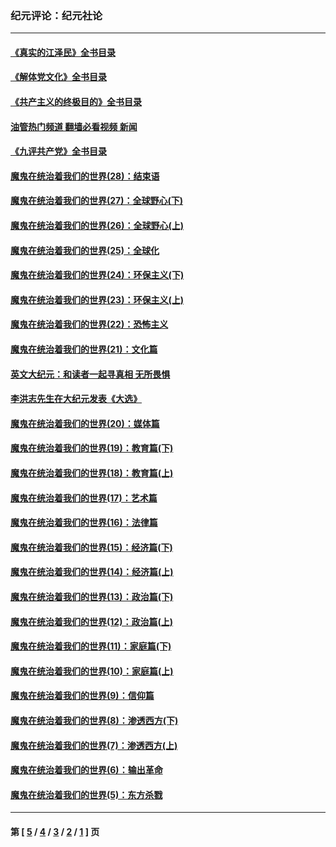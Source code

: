 ### 纪元评论：纪元社论
---
#### [《真实的江泽民》全书目录](../../pages/nsc422/n13721399.md?11300330) 
#### [《解体党文化》全书目录](../../pages/nsc422/n13721157.md?11300330) 
#### [《共产主义的终极目的》全书目录](../../pages/nsc422/n13721048.md?11300330) 
#### [油管热门频道 翻墙必看视频 新闻](ok?11300330)
#### [《九评共产党》全书目录](../../pages/nsc422/n13708085.md?11300330) 
#### [魔鬼在统治着我们的世界(28)：结束语](../../pages/nsc422/n10936246.md?11300330) 
#### [魔鬼在统治着我们的世界(27)：全球野心(下)](../../pages/nsc422/n10928319.md?11300330) 
#### [魔鬼在统治着我们的世界(26)：全球野心(上)](../../pages/nsc422/n10900318.md?11300330) 
#### [魔鬼在统治着我们的世界(25)：全球化](../../pages/nsc422/n10788205.md?11300330) 
#### [魔鬼在统治着我们的世界(24)：环保主义(下)](../../pages/nsc422/n10695307.md?11300330) 
#### [魔鬼在统治着我们的世界(23)：环保主义(上)](../../pages/nsc422/n10688613.md?11300330) 
#### [魔鬼在统治着我们的世界(22)：恐怖主义](../../pages/nsc422/n10614727.md?11300330) 
#### [魔鬼在统治着我们的世界(21)：文化篇](../../pages/nsc422/n10597706.md?11300330) 
#### [英文大纪元：和读者一起寻真相 无所畏惧](../../pages/nsc422/n12542027.md?11300330) 
#### [李洪志先生在大纪元发表《大选》](../../pages/nsc422/n12534746.md?11300330) 
#### [魔鬼在统治着我们的世界(20)：媒体篇](../../pages/nsc422/n10586579.md?11300330) 
#### [魔鬼在统治着我们的世界(19)：教育篇(下)](../../pages/nsc422/n10564808.md?11300330) 
#### [魔鬼在统治着我们的世界(18)：教育篇(上)](../../pages/nsc422/n10526970.md?11300330) 
#### [魔鬼在统治着我们的世界(17)：艺术篇](../../pages/nsc422/n10499093.md?11300330) 
#### [魔鬼在统治着我们的世界(16)：法律篇](../../pages/nsc422/n10485969.md?11300330) 
#### [魔鬼在统治着我们的世界(15)：经济篇(下)](../../pages/nsc422/n10469975.md?11300330) 
#### [魔鬼在统治着我们的世界(14)：经济篇(上)](../../pages/nsc422/n10457370.md?11300330) 
#### [魔鬼在统治着我们的世界(13)：政治篇(下)](../../pages/nsc422/n10448270.md?11300330) 
#### [魔鬼在统治着我们的世界(12)：政治篇(上)](../../pages/nsc422/n10444576.md?11300330) 
#### [魔鬼在统治着我们的世界(11)：家庭篇(下)](../../pages/nsc422/n10440961.md?11300330) 
#### [魔鬼在统治着我们的世界(10)：家庭篇(上)](../../pages/nsc422/n10435448.md?11300330) 
#### [魔鬼在统治着我们的世界(9)：信仰篇](../../pages/nsc422/n10432159.md?11300330) 
#### [魔鬼在统治着我们的世界(8)：渗透西方(下)](../../pages/nsc422/n10429603.md?11300330) 
#### [魔鬼在统治着我们的世界(7)：渗透西方(上)](../../pages/nsc422/n10426013.md?11300330) 
#### [魔鬼在统治着我们的世界(6)：输出革命](../../pages/nsc422/n10421536.md?11300330) 
#### [魔鬼在统治着我们的世界(5)：东方杀戮](../../pages/nsc422/n10417707.md?11300330) 

---
#### 第 [ [5](./5.md?11300330) / [4](./4.md?11300330) / [3](./3.md?11300330) / [2](./2.md?11300330) / [1](./1.md?11300330) ] 页
